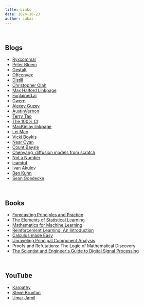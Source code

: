 ```yaml
---
title: Links
date: 2024-10-23 
author: Lukas
---
```


<br> 

## Blogs

* [Ryxcommar](https://ryxcommar.com/)
* [Peter Bloem](https://peterbloem.nl/blog/)
* [Gestalt](https://gestalt.ink/)
* [Offconvex](https://offconvex.org)
* [Distill](https://distill.pub/)
* [Christopher Olah](https://colah.github.io/)
* [Max Halford Linkpage](https://maxhalford.github.io/links/)
* [Explained.ai](https://explained.ai/)
* [Gwern](https://gwern.net/)
* [Alexey Guzey](https://guzey.com/)
* [AustinVernon](https://austinvernon.site/index.html)
* [Terry Tao](https://terrytao.wordpress.com/)
* [The 100% CI](https://www.the100.ci/)
* [MacKinlay linkpage](https://danmackinlay.name/notebook/blogroll.html)
* [Lei Mao](https://leimao.github.io/blog/)
* [Vicki Boykis](https://vickiboykis.com/)
* [Near Cyan](https://near.blog/)
* [Count Baysie](https://www.countbayesie.com/)
* [Chenyang, diffusion models from scratch](https://www.chenyang.co/diffusion.html)
* [Not a Number](https://www.nan.fyi/)
* [lcamtuf](https://lcamtuf.substack.com/)
* [Ivan Akulov](https://iamakulov.com/notes/)
* [Ben Kuhn](https://www.benkuhn.net/)
* [Sean Goedecke](https://www.seangoedecke.com/)

<br>   

## Books

* [Forecasting Principles and Practice](https://otexts.com/fpp3/)
* [The Elements of Statistical Learning](https://hastie.su.domains/Papers/ESLII.pdf)
* [Mathematics for Machine Learning](https://mml-book.github.io/book/mml-book.pdf)
* [Reinforcement Learning: An Introduction](http://incompleteideas.net/book/the-book-2nd.html)
* [Calculus made Easy](https://calculusmadeeasy.org/)
* [Unraveling Principal Component Analysis](https://peterbloem.nl/publications/unraveling-pca)
* Proofs and Refutations: The Logic of Mathematical Discovery
* [The Scientist and Engineer's Guide to Digital Signal Processing](https://www.dspguide.com/ch1/1.htm)
<br>  

## YouTube

* [Karpathy](https://www.youtube.com/@AndrejKarpathy)
* [Steve Brunton](https://www.youtube.com/@Eigensteve)
* [Umar Jamil](https://www.youtube.com/@umarjamilai)

